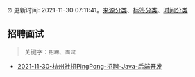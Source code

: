 :alarm_clock: 更新时间: 2021-11-30 07:11:41。[来源分类](../README.md)、[标签分类](../TAGS.md)、[时间分类](../TIMELINE.md)

## 招聘面试


> 关键字：`招聘`、`面试`



- [2021-11-30-杭州社招PingPong-招聘-Java-后端开发](https://www.v2ex.com/t/819000) 